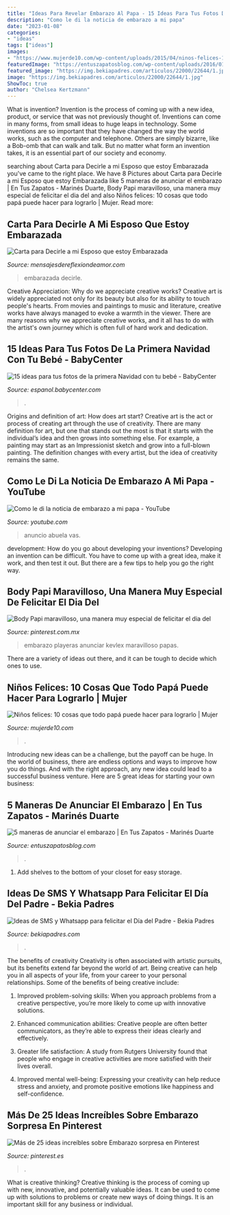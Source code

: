 ```yaml
---
title: "Ideas Para Revelar Embarazo Al Papa - 15 Ideas Para Tus Fotos De La Primera Navidad Con Tu Bebé"
description: "Como le di la noticia de embarazo a mi papa"
date: "2023-01-08"
categories:
- "ideas"
tags: ["ideas"]
images:
- "https://www.mujerde10.com/wp-content/uploads/2015/04/ninos-felices-10-cosas-que-todo-papa-puede-hacer-para-lograrlo_2-1024x465.jpg"
featuredImage: "https://entuszapatosblog.com/wp-content/uploads/2016/01/invit-globo.jpg"
featured_image: "https://img.bekiapadres.com/articulos/22000/22644/1.jpg"
image: "https://img.bekiapadres.com/articulos/22000/22644/1.jpg"
ShowToc: true
author: "Chelsea Kertzmann"
---
```



What is invention?
Invention is the process of coming up with a new idea, product, or service that was not previously thought of. Inventions can come in many forms, from small ideas to huge leaps in technology. Some inventions are so important that they have changed the way the world works, such as the computer and telephone. Others are simply bizarre, like a Bob-omb that can walk and talk. But no matter what form an invention takes, it is an essential part of our society and economy.

	

		
searching about Carta para Decirle a mi Esposo que estoy Embarazada you've came to the right place. We have 8 Pictures about Carta para Decirle a mi Esposo que estoy Embarazada like 5 maneras de anunciar el embarazo | En Tus Zapatos - Marinés Duarte, Body Papi maravilloso, una manera muy especial de felicitar el dia del and also Niños felices: 10 cosas que todo papá puede hacer para lograrlo | Mujer. Read more:
		
    
## Carta Para Decirle A Mi Esposo Que Estoy Embarazada

<img loading=lazy src="https://mensajesdereflexiondeamor.com/wp-content/uploads/2018/08/carta-de-una-embarazada-a-su-esposo.jpg" onerror="this.onerror=null;this.src='https://tse2.mm.bing.net/th?id=OIP.jP-lQUQ8OPTsECDFGA2jsgAAAA&amp;pid=15.1';" alt="Carta para Decirle a mi Esposo que estoy Embarazada">

_Source: mensajesdereflexiondeamor.com_

>embarazada decirle. 

	

Creative Appreciation: Why do we appreciate creative works?
Creative art is widely appreciated not only for its beauty but also for its ability to touch people's hearts. From movies and paintings to music and literature, creative works have always managed to evoke a warmth in the viewer. There are many reasons why we appreciate creative works, and it all has to do with the artist's own journey which is often full of hard work and dedication.

    
## 15 Ideas Para Tus Fotos De La Primera Navidad Con Tu Bebé - BabyCenter

<img loading=lazy src="https://assets.babycenter.com/ims/blog/ush/2018-12-iStock-599111304.jpg" onerror="this.onerror=null;this.src='https://tse1.mm.bing.net/th?id=OIP.Qk1dfC96x3YtzG4I12ssKQHaE8&amp;pid=15.1';" alt="15 ideas para tus fotos de la primera Navidad con tu bebé - BabyCenter">

_Source: espanol.babycenter.com_

>. 

	

Origins and definition of art: How does art start?
Creative art is the act or process of creating art through the use of creativity. There are many definition for art, but one that stands out the most is that it starts with the individual’s idea and then grows into something else. For example, a painting may start as an Impressionist sketch and grow into a full-blown painting. The definition changes with every artist, but the idea of creativity remains the same.

    
## Como Le Di La Noticia De Embarazo A Mi Papa - YouTube

<img loading=lazy src="http://i.ytimg.com/vi/mj246WOJOeM/maxresdefault.jpg" onerror="this.onerror=null;this.src='https://tse4.mm.bing.net/th?id=OIP.2EtGYhGM6NGVaqkOgr60kQHaEK&amp;pid=15.1';" alt="Como le di la noticia de embarazo a mi papa - YouTube">

_Source: youtube.com_

>anuncio abuela vas. 

	

development: How do you go about developing your inventions?
Developing an invention can be difficult. You have to come up with a great idea, make it work, and then test it out. But there are a few tips to help you go the right way.

    
## Body Papi Maravilloso, Una Manera Muy Especial De Felicitar El Dia Del

<img loading=lazy src="https://i.pinimg.com/736x/5e/e0/b6/5ee0b6a584bc7765f4e5be29a9604d76.jpg" onerror="this.onerror=null;this.src='https://tse2.mm.bing.net/th?id=OIP.IVTpfL_d6jf1l0dXrY_bBAHaHa&amp;pid=15.1';" alt="Body Papi maravilloso, una manera muy especial de felicitar el dia del">

_Source: pinterest.com.mx_

>embarazo playeras anunciar kevlex maravilloso papas. 

	

There are a variety of ideas out there, and it can be tough to decide which ones to use.

    
## Niños Felices: 10 Cosas Que Todo Papá Puede Hacer Para Lograrlo | Mujer

<img loading=lazy src="https://www.mujerde10.com/wp-content/uploads/2015/04/ninos-felices-10-cosas-que-todo-papa-puede-hacer-para-lograrlo_2-1024x465.jpg" onerror="this.onerror=null;this.src='https://tse3.mm.bing.net/th?id=OIP.Inffn0W6BJOZ07Xm2A9cPgHaDX&amp;pid=15.1';" alt="Niños felices: 10 cosas que todo papá puede hacer para lograrlo | Mujer">

_Source: mujerde10.com_

>. 

	

Introducing new ideas can be a challenge, but the payoff can be huge. In the world of business, there are endless options and ways to improve how you do things. And with the right approach, any new idea could lead to a successful business venture. Here are 5 great ideas for starting your own business: 

    
## 5 Maneras De Anunciar El Embarazo | En Tus Zapatos - Marinés Duarte

<img loading=lazy src="https://entuszapatosblog.com/wp-content/uploads/2016/01/invit-globo.jpg" onerror="this.onerror=null;this.src='https://tse2.mm.bing.net/th?id=OIP.aZ0tXYO4N7OVPRiXcC71swHaG_&amp;pid=15.1';" alt="5 maneras de anunciar el embarazo | En Tus Zapatos - Marinés Duarte">

_Source: entuszapatosblog.com_

>. 

	

1. Add shelves to the bottom of your closet for easy storage.

    
## Ideas De SMS Y Whatsapp Para Felicitar El Día Del Padre - Bekia Padres

<img loading=lazy src="https://img.bekiapadres.com/articulos/22000/22644/1.jpg" onerror="this.onerror=null;this.src='https://tse4.mm.bing.net/th?id=OIP.pEZO99u0peI5Y-n55K1sUQHaD8&amp;pid=15.1';" alt="Ideas de SMS y Whatsapp para felicitar el Día del Padre - Bekia Padres">

_Source: bekiapadres.com_

>. 

	

The benefits of creativity
Creativity is often associated with artistic pursuits, but its benefits extend far beyond the world of art. Being creative can help you in all aspects of your life, from your career to your personal relationships.
Some of the benefits of being creative include:

1. Improved problem-solving skills: When you approach problems from a creative perspective, you’re more likely to come up with innovative solutions.

2. Enhanced communication abilities: Creative people are often better communicators, as they’re able to express their ideas clearly and effectively.

3. Greater life satisfaction: A study from Rutgers University found that people who engage in creative activities are more satisfied with their lives overall.

4. Improved mental well-being: Expressing your creativity can help reduce stress and anxiety, and promote positive emotions like happiness and self-confidence.

    
## Más De 25 Ideas Increíbles Sobre Embarazo Sorpresa En Pinterest

<img loading=lazy src="https://i.pinimg.com/736x/e3/cc/03/e3cc03b6136f2eb743a2119bb2cdbd79.jpg" onerror="this.onerror=null;this.src='https://tse1.mm.bing.net/th?id=OIP.PDR-3i3ubYdkBSZ-RtJiiAAAAA&amp;pid=15.1';" alt="Más de 25 ideas increíbles sobre Embarazo sorpresa en Pinterest">

_Source: pinterest.es_

>. 

	

What is creative thinking?
Creative thinking is the process of coming up with new, innovative, and potentially valuable ideas. It can be used to come up with solutions to problems or create new ways of doing things. It is an important skill for any business or individual.

